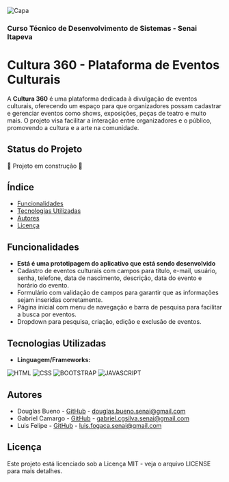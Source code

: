 ![Capa](Capa.jpg)
### Curso Técnico de Desenvolvimento de Sistemas - Senai Itapeva

# Cultura 360 - Plataforma de Eventos Culturais

A **Cultura 360** é uma plataforma dedicada à divulgação de eventos culturais, oferecendo um espaço para que organizadores possam cadastrar e gerenciar eventos como shows, exposições, peças de teatro e muito mais. O projeto visa facilitar a interação entre organizadores e o público, promovendo a cultura e a arte na comunidade.
## Status do Projeto
:construction: Projeto em construção :construction:
## Índice
- [Funcionalidades](#funcionalidades)
- [Tecnologias Utilizadas](#tecnologias-utilizadas)
- [Autores](#autores)
- [Licença](#licença)


## Funcionalidades
- **Está é uma prototipagem do aplicativo que está sendo desenvolvido**
- Cadastro de eventos culturais com campos para título, e-mail, usuário, senha, telefone, data de nascimento, descrição, data do evento e horário do evento.
- Formulário com validação de campos para garantir que as informações sejam inseridas corretamente.
- Página inicial com menu de navegação e barra de pesquisa para facilitar a busca por eventos.
- Dropdown para pesquisa, criação, edição e exclusão de eventos.

## Tecnologias Utilizadas
- **Linguagem/Frameworks:**

![HTML](https://img.shields.io/badge/HTML5-E34F26?style=for-the-badge&logo=html5&logoColor=white)
![CSS](https://img.shields.io/badge/CSS3-1572B6?style=for-the-badge&logo=css3&logoColor=white)
![BOOTSTRAP](https://img.shields.io/badge/Bootstrap-563D7C?style=for-the-badge&logo=bootstrap&logoColor=white)
![JAVASCRIPT](https://img.shields.io/badge/JavaScript-323330?style=for-the-badge&logo=javascript&logoColor=F7DF1E)

## Autores
- Douglas Bueno - [GitHub](https://github.com/DouglasBueno11) - douglas.bueno.senai@gmail.com
- Gabriel Camargo - [GitHub](https://github.com/gabrielcamargogsilva) - gabriel.cgsilva.senai@gmail.com
- Luis Felipe - [GitHub](https://github.com/Luisfsf) - luis.fogaca.senai@gmail.com

## Licença
Este projeto está licenciado sob a Licença MIT - veja o arquivo LICENSE para mais detalhes.
